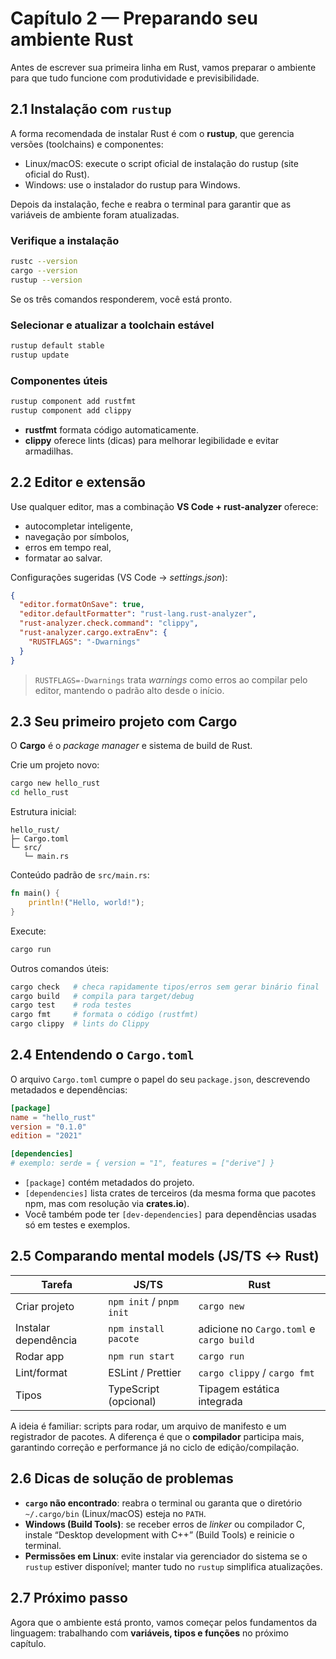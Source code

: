# Capítulo 2 — Preparando seu ambiente Rust

Antes de escrever sua primeira linha em Rust, vamos preparar o ambiente para que tudo funcione com produtividade e previsibilidade.

## 2.1 Instalação com `rustup`

A forma recomendada de instalar Rust é com o **rustup**, que gerencia versões (toolchains) e componentes:

* Linux/macOS: execute o script oficial de instalação do rustup (site oficial do Rust).
* Windows: use o instalador do rustup para Windows.

Depois da instalação, feche e reabra o terminal para garantir que as variáveis de ambiente foram atualizadas.

### Verifique a instalação

```bash
rustc --version
cargo --version
rustup --version
```

Se os três comandos responderem, você está pronto.

### Selecionar e atualizar a toolchain estável

```bash
rustup default stable
rustup update
```

### Componentes úteis

```bash
rustup component add rustfmt
rustup component add clippy
```

* **rustfmt** formata código automaticamente.
* **clippy** oferece lints (dicas) para melhorar legibilidade e evitar armadilhas.

## 2.2 Editor e extensão

Use qualquer editor, mas a combinação **VS Code + rust-analyzer** oferece:

* autocompletar inteligente,
* navegação por símbolos,
* erros em tempo real,
* formatar ao salvar.

Configurações sugeridas (VS Code → *settings.json*):

```json
{
  "editor.formatOnSave": true,
  "editor.defaultFormatter": "rust-lang.rust-analyzer",
  "rust-analyzer.check.command": "clippy",
  "rust-analyzer.cargo.extraEnv": {
    "RUSTFLAGS": "-Dwarnings"
  }
}
```

> `RUSTFLAGS=-Dwarnings` trata *warnings* como erros ao compilar pelo editor, mantendo o padrão alto desde o início.

## 2.3 Seu primeiro projeto com Cargo

O **Cargo** é o *package manager* e sistema de build de Rust.

Crie um projeto novo:

```bash
cargo new hello_rust
cd hello_rust
```

Estrutura inicial:

```
hello_rust/
├─ Cargo.toml
└─ src/
   └─ main.rs
```

Conteúdo padrão de `src/main.rs`:

```rust
fn main() {
    println!("Hello, world!");
}
```

Execute:

```bash
cargo run
```

Outros comandos úteis:

```bash
cargo check   # checa rapidamente tipos/erros sem gerar binário final
cargo build   # compila para target/debug
cargo test    # roda testes
cargo fmt     # formata o código (rustfmt)
cargo clippy  # lints do Clippy
```

## 2.4 Entendendo o `Cargo.toml`

O arquivo `Cargo.toml` cumpre o papel do seu `package.json`, descrevendo metadados e dependências:

```toml
[package]
name = "hello_rust"
version = "0.1.0"
edition = "2021"

[dependencies]
# exemplo: serde = { version = "1", features = ["derive"] }
```

* `[package]` contém metadados do projeto.
* `[dependencies]` lista crates de terceiros (da mesma forma que pacotes npm, mas com resolução via **crates.io**).
* Você também pode ter `[dev-dependencies]` para dependências usadas só em testes e exemplos.

## 2.5 Comparando mental models (JS/TS ↔ Rust)

| Tarefa               | JS/TS                    | Rust                                     |
| -------------------- | ------------------------ | ---------------------------------------- |
| Criar projeto        | `npm init` / `pnpm init` | `cargo new`                              |
| Instalar dependência | `npm install pacote`     | adicione no `Cargo.toml` e `cargo build` |
| Rodar app            | `npm run start`          | `cargo run`                              |
| Lint/format          | ESLint / Prettier        | `cargo clippy` / `cargo fmt`             |
| Tipos                | TypeScript (opcional)    | Tipagem estática integrada               |

A ideia é familiar: scripts para rodar, um arquivo de manifesto e um registrador de pacotes. A diferença é que o **compilador** participa mais, garantindo correção e performance já no ciclo de edição/compilação.

## 2.6 Dicas de solução de problemas

* **`cargo` não encontrado**: reabra o terminal ou garanta que o diretório `~/.cargo/bin` (Linux/macOS) esteja no `PATH`.
* **Windows (Build Tools)**: se receber erros de *linker* ou compilador C, instale “Desktop development with C++” (Build Tools) e reinicie o terminal.
* **Permissões em Linux**: evite instalar via gerenciador do sistema se o `rustup` estiver disponível; manter tudo no `rustup` simplifica atualizações.

## 2.7 Próximo passo

Agora que o ambiente está pronto, vamos começar pelos fundamentos da linguagem: trabalhando com **variáveis, tipos e funções** no próximo capítulo.
